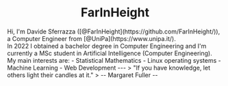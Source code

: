<h1 align="center"> FarInHeight </h1>
Hi, I'm Davide Sferrazza ([@FarInHeight](https://github.com/FarInHeight/)), a Computer Engineer from [@UniPa](https://www.unipa.it/). <br>
In 2022 I obtained a bachelor degree in Computer Engineering and I'm currently a MSc student in Artificial Intelligence (Computer Engineering). <br>
My main interests are:
- Statistical Mathematics
- Linux operating systems
- Machine Learning
- Web Development
---
> "If you have knowledge, let others light their candles at it."
> -- Margaret Fuller --
